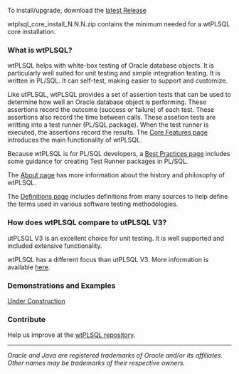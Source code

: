 
To install/upgrade, download the [latest Release](https://github.com/DDieterich/wtPLSQL/releases)

wtplsql_core_install_N.N.N.zip contains the minimum needed for a wtPLSQL core installation.

### What is wtPLSQL?

wtPLSQL helps with white-box testing of Oracle database objects.  It is particularly well suited for unit testing and simple integration testing.  It is written in PL/SQL.  It can self-test, making easier to support and customize.

Like utPLSQL, wtPLSQL provides a set of assertion tests that can be used to determine how well an Oracle database object is performing. These assertions record the outcome (success or failure) of each test.  These assertions also record the time between calls. These assetion tests are writting into a test runner (PL/SQL package).  When the test runner is executed, the assertions record the results.  The [Core Features page](Core-Features.md) introduces the main functionality of wtPLSQL.

Because wtPLSQL is for PL/SQL developers, a [Best Practices page](Best-Practices.md) includes some guidance for creating Test Runner packages in PL/SQL.

The [About page](About.md) has more information about the history and philosophy of wtPLSQL.

The [Definitions page](Definitions.md) includes definitions from many sources to help define the terms used in various software testing methodologies.

### How does wtPLSQL compare to utPLSQL V3?

utPLSQL V3 is an excellent choice for unit testing.  It is well supported and included extensive functionality.

wtPLSQL has a different focus than utPLSQL V3.  More information is available [here](utPLSQL-V3-vs.-wtPLSQL).

### Demonstrations and Examples

[Under Construction](demo/README.md)

### Contribute

Help us improve at the [wtPLSQL repository](https://github.com/DDieterich/wtPLSQL).

---

_Oracle and Java are registered trademarks of Oracle and/or its affiliates. Other names may be trademarks of their respective owners._
